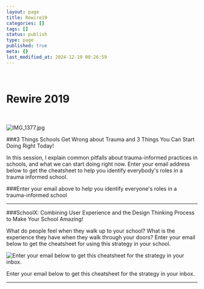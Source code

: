 ```yaml
---
layout: page
title: Rewire19
categories: []
tags: []
status: publish
type: page
published: true
meta: {}
last_modified_at: 2024-12-19 00:26:59
---
```


 

# Rewire 2019


  










































  

    
  
    
![IMG_1377.jpg](/squarespace_images/content_v1_4fffa949e4b0b4590d67b4e7_1570155131228-UMLF7E45BNY7S2SJ2FGU_IMG_1377.jpg_)
  


  



###3 Things Schools Get Wrong about Trauma and 3 Things You Can Start Doing Right Today!


In this session, I explain common pitfalls about trauma-informed practices in schools, and what we can start doing right now. Enter your email address below to get the cheatsheet to help you identify everybody's roles in a trauma informed school.


###Enter your email above to help you identify everyone's roles in a trauma-informed school



****


###SchoolX: Combining User Experience and the Design Thinking Process to Make Your School Amazing!


What do people feel when they walk up to your school? What is the 
experience they have when they walk through your doors? Enter your email below to get the cheatsheet for using this strategy in your school.












































  

    
  
    
![Enter your email below to get this cheatsheet for the strategy in your inbox.](/squarespace_images/content_v1_4fffa949e4b0b4590d67b4e7_1570154867171-4O5NK7LWGQNRDJU1M131_ReWire+Design+Thinking+Handout.png_)
        
          
        

        
          
          
Enter your email below to get this cheatsheet for the strategy in your inbox.
  


  



****
